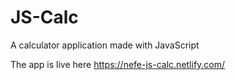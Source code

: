 # JS-Calc

A calculator application made with JavaScript

The app is live here https://nefe-js-calc.netlify.com/
